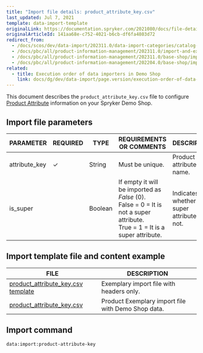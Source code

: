 ```yaml
---
title: "Import file details: product_attribute_key.csv"
last_updated: Jul 7, 2021
template: data-import-template
originalLink: https://documentation.spryker.com/2021080/docs/file-details-product-attribute-keycsv
originalArticleId: 141aa68e-c752-4021-b6cb-df6fa4803d72
redirect_from:
  - /docs/scos/dev/data-import/202311.0/data-import-categories/catalog-setup/products/file-details-product-attribute-key.csv.html
  - /docs/pbc/all/product-information-management/202311.0/import-and-export-data/products-data-import/file-details-product-attribute-key.csv.html  
  - /docs/pbc/all/product-information-management/202311.0/base-shop/import-and-export-data/products-data-import/file-details-product-attribute-key.csv.html
  - /docs/pbc/all/product-information-management/202204.0/base-shop/import-and-export-data/products-data-import/import-file-details-product-attribute-key.csv.html
related:
  - title: Execution order of data importers in Demo Shop
    link: docs/dg/dev/data-import/page.version/execution-order-of-data-importers.html
---
```


This document describes the `product_attribute_key.csv` file to configure [Product Attribute](/docs/pbc/all/product-information-management/{{page.version}}/base-shop/feature-overviews/product-feature-overview/product-attributes-overview.html) information on your Spryker Demo Shop.


## Import file parameters

| PARAMETER | REQUIRED | TYPE | REQUIREMENTS OR COMMENTS | DESCRIPTION |
| --- | --- | --- | --- | --- |
| attribute_key | &check;  | String | Must be unique. | Product attribute key name. |
| is_super |  | Boolean | If empty it will be imported as *False* (0).<br>False = 0 = It is not a super attribute.<br>True = 1 = It is a super attribute. | Indicates whether it's a super attribute or not.  |


## Import template file and content example

| FILE | DESCRIPTION |
| --- | --- |
| [product_attribute_key.csv template](https://spryker.s3.eu-central-1.amazonaws.com/docs/Developer+Guide/Back-End/Data+Manipulation/Data+Ingestion/Data+Import/Data+Import+Categories/Catalog+Setup/Products/Template+product_attribute_key.csv) | Exemplary import file with headers only. |
| [product_attribute_key.csv](https://spryker.s3.eu-central-1.amazonaws.com/docs/Developer+Guide/Back-End/Data+Manipulation/Data+Ingestion/Data+Import/Data+Import+Categories/Catalog+Setup/Products/product_attribute_key.csv) | Product Exemplary import file with Demo Shop data. |

## Import command

```bash
data:import:product-attribute-key
```
